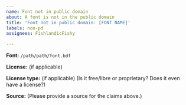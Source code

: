 ```yaml
---
name: Font not in public domain
about: A font is not in the public domain
title: 'Font not in public domain: [FONT NAME]'
labels: non-pd
assignees: FishlandicFishy

---
```


**Font:** `/path/path/font.bdf`

**License:** (if applicable)

**License type:** (if applicable) (Is it free/libre or proprietary? Does it even have a license?)

**Source:** (Please provide a source for the claims above.)
